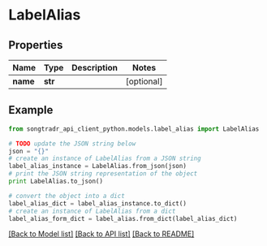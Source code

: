 # LabelAlias


## Properties
Name | Type | Description | Notes
------------ | ------------- | ------------- | -------------
**name** | **str** |  | [optional] 

## Example

```python
from songtradr_api_client_python.models.label_alias import LabelAlias

# TODO update the JSON string below
json = "{}"
# create an instance of LabelAlias from a JSON string
label_alias_instance = LabelAlias.from_json(json)
# print the JSON string representation of the object
print LabelAlias.to_json()

# convert the object into a dict
label_alias_dict = label_alias_instance.to_dict()
# create an instance of LabelAlias from a dict
label_alias_form_dict = label_alias.from_dict(label_alias_dict)
```
[[Back to Model list]](../README.md#documentation-for-models) [[Back to API list]](../README.md#documentation-for-api-endpoints) [[Back to README]](../README.md)



